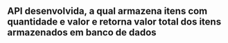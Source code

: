 ## API desenvolvida, a qual armazena itens com quantidade e valor e retorna valor total dos itens armazenados em banco de dados
